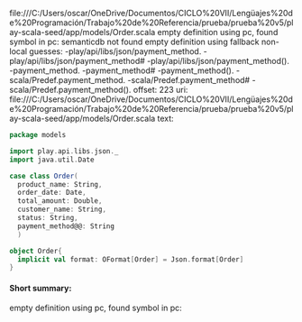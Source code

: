 file:///C:/Users/oscar/OneDrive/Documentos/CICLO%20VII/Lengüajes%20de%20Programación/Trabajo%20de%20Referencia/prueba/prueba%20v5/play-scala-seed/app/models/Order.scala
empty definition using pc, found symbol in pc: 
semanticdb not found
empty definition using fallback
non-local guesses:
	 -play/api/libs/json/payment_method.
	 -play/api/libs/json/payment_method#
	 -play/api/libs/json/payment_method().
	 -payment_method.
	 -payment_method#
	 -payment_method().
	 -scala/Predef.payment_method.
	 -scala/Predef.payment_method#
	 -scala/Predef.payment_method().
offset: 223
uri: file:///C:/Users/oscar/OneDrive/Documentos/CICLO%20VII/Lengüajes%20de%20Programación/Trabajo%20de%20Referencia/prueba/prueba%20v5/play-scala-seed/app/models/Order.scala
text:
```scala
package models

import play.api.libs.json._
import java.util.Date

case class Order(
  product_name: String,
  order_date: Date,
  total_amount: Double,
  customer_name: String,
  status: String,
  payment_method@@: String
  )

object Order{
  implicit val format: OFormat[Order] = Json.format[Order]
}

```


#### Short summary: 

empty definition using pc, found symbol in pc: 